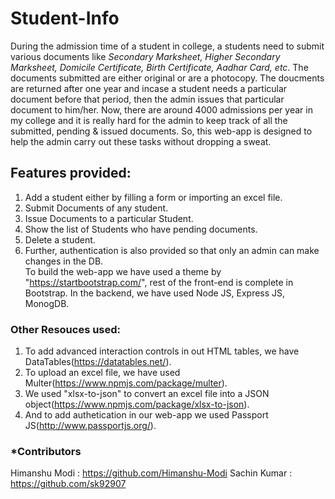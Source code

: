 # Student-Info
During the admission time of a student in college, a students need to submit various documents like *Secondary Marksheet, Higher Secondary Marksheet, Domicile Certificate, Birth Certificate, Aadhar Card, etc*. The documents submitted are either original or are a photocopy. The doucments are returned after one year and incase a student needs a particular document before that period, then the admin issues that particular document to him/her. Now, there are around 4000 admissions per year in my college and it is really hard for the admin to keep track of all the submitted, pending & issued documents. So, this web-app is designed to help the admin carry out these tasks without dropping a sweat.
## Features provided:
1. Add a student either by filling a form or importing an excel file.
2. Submit Documents of any student.
3. Issue Documents to a particular Student.
4. Show the list of Students who have pending documents.
5. Delete a student.
6. Further, authentication is also provided so that only an admin can make changes in the DB.<br/>
To build the web-app we have used a theme by "https://startbootstrap.com/", rest of the front-end is complete in Bootstrap.
In the backend, we have used Node JS, Express JS, MonogDB.
### Other Resouces used:
1. To add advanced interaction controls in out HTML tables, we have DataTables(https://datatables.net/).
2. To upload an excel file, we have used Multer(https://www.npmjs.com/package/multer).
3. We used "xlsx-to-json" to convert an excel file into a JSON object(https://www.npmjs.com/package/xlsx-to-json).
4. And to add authetication in our web-app we used Passport JS(http://www.passportjs.org/).

### *Contributors
Himanshu Modi : https://github.com/Himanshu-Modi
Sachin Kumar : https://github.com/sk92907
